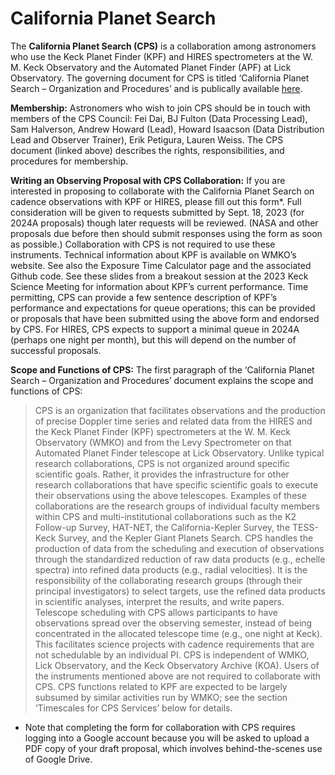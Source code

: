 # California Planet Search

The **California Planet Search (CPS)** is a collaboration among astronomers who use the Keck Planet Finder (KPF) and HIRES spectrometers at the W. M. Keck Observatory and the Automated Planet Finder (APF) at Lick Observatory.  The governing document for CPS is titled ‘California Planet Search – Organization and Procedures’ and is publically available [here](pdf/CPS-Organization-and-Procedures.pdf).

**Membership:** Astronomers who wish to join CPS should be in touch with members of the CPS Council: Fei Dai, BJ Fulton (Data Processing Lead), Sam Halverson, Andrew Howard (Lead), Howard Isaacson (Data Distribution Lead and Observer Trainer), Erik Petigura, Lauren Weiss.  The CPS document (linked above) describes the rights, responsibilities, and procedures for membership.

**Writing an Observing Proposal with CPS Collaboration:** If you are interested in proposing to collaborate with the California Planet Search on cadence observations with KPF or HIRES, please fill out this form*. Full consideration will be given to requests submitted by Sept. 18, 2023 (for 2024A proposals) though later requests will be reviewed.  (NASA and other proposals due before then should submit responses using the form as soon as possible.)  Collaboration with CPS is not required to use these instruments.  Technical information about KPF is available on WMKO’s website. See also the Exposure Time Calculator page and the associated Github code.  See these slides from a breakout session at the 2023 Keck Science Meeting for information about KPF’s current performance.  Time permitting, CPS can provide a few sentence description of KPF’s performance and expectations for queue operations; this can be provided or proposals that have been submitted using the above form and endorsed by CPS.  For HIRES, CPS expects to support a minimal queue in 2024A (perhaps one night per month), but this will depend on the number of successful proposals.

**Scope and Functions of CPS:** The first paragraph of the ‘California Planet Search – Organization and Procedures’ document explains the scope and functions of CPS:

> CPS is an organization that facilitates observations and the production of precise Doppler time series and related data from the HIRES and the Keck Planet Finder (KPF) spectrometers at the W. M. Keck Observatory (WMKO) and from the Levy Spectrometer on that Automated Planet Finder telescope at Lick Observatory. Unlike typical research collaborations, CPS is not organized around specific scientific goals. Rather, it provides the infrastructure for other research collaborations that have specific scientific goals to execute their observations using the above telescopes. Examples of these collaborations are the research groups of individual faculty members within CPS and multi-institutional collaborations such as the K2 Follow-up Survey, HAT-NET, the California-Kepler Survey, the TESS-Keck Survey, and the Kepler Giant Planets Search. CPS handles the production of data from the scheduling and execution of observations through the standardized reduction of raw data products (e.g., echelle spectra) into refined data products (e.g., radial velocities). It is the responsibility of the collaborating research groups (through their principal investigators) to select targets, use the refined data products in scientific analyses, interpret the results, and write papers. Telescope scheduling with CPS allows participants to have observations spread over the observing semester, instead of being concentrated in the allocated telescope time (e.g., one night at Keck). This facilitates science projects with cadence requirements that are not schedulable by an individual PI. CPS is independent of WMKO, Lick Observatory, and the Keck Observatory Archive (KOA). Users of the instruments mentioned above are not required to collaborate with CPS. CPS functions related to KPF are expected to be largely subsumed by similar activities run by WMKO; see the section ‘Timescales for CPS Services’ below for details.

* Note that completing the form for collaboration with CPS requires logging into a Google account because you will be asked to upload a PDF copy of your draft proposal, which involves behind-the-scenes use of Google Drive.
